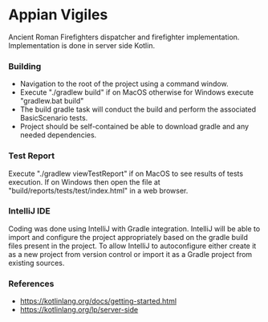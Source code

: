 # Appian Vigiles #

Ancient Roman Firefighters dispatcher and firefighter implementation.  Implementation is done in server side Kotlin.

### Building ###

* Navigation to the root of the project using a command window.
* Execute "./gradlew build" if on MacOS otherwise for Windows execute "gradlew.bat build"
* The build gradle task will conduct the build and perform the associated BasicScenario tests.
* Project should be self-contained be able to download gradle and any needed dependencies.

### Test Report ###

Execute "./gradlew viewTestReport" if on MacOS to see results of tests execution. If on Windows then open the file at "build/reports/tests/test/index.html" in a web browser.

### IntelliJ IDE ###

Coding was done using IntelliJ with Gradle integration.  IntelliJ will be able to import and configure the project appropriately based on the gradle build files present in the project.  To allow IntelliJ to autoconfigure either create it as a new project from version control or import it as a Gradle project from existing sources. 

### References ###

* https://kotlinlang.org/docs/getting-started.html
* https://kotlinlang.org/lp/server-side
